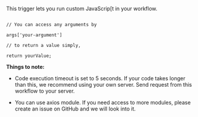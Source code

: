 This trigger lets you run custom JavaScrip[t in your workflow. 

```

// You can access any arguments by

args['your-argument']

// to return a value simply, 

return yourValue;

```

**Things to note:** 

- Code execution timeout is set to 5 seconds. If your code takes longer than this, we recommend using your own server. Send request from this workflow to your server. 

- You can use axios module. If you need access to more modules, please create an issue on GitHub and we will look into it.  
